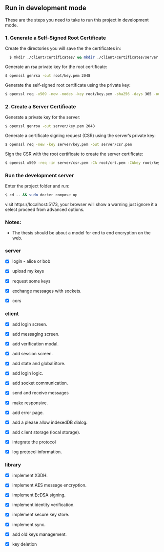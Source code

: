 ## Run in development mode

These are the steps you need to take to run this project in development mode.

### 1. Generate a Self-Signed Root Certificate

Create the directories you will save the the certificates in:
```bash
  $ mkdir ./client/certificates/ && mkdir ./client/certificates/server && mkdir ./client/certificates/root && cd ./client/certificates.
```


Generate an rsa private key for the root certificate:
```bash
$ openssl genrsa -out root/key.pem 2048
```


Generate the self-signed root certificate using the private key:
```bash
$ openssl req -x509 -new -nodes -key root/key.pem -sha256 -days 365 -out root/crt.pem
```

### 2. Create a Server Certificate

Generate a private key for the server:
```bash
$ openssl genrsa -out server/key.pem 2048
```

Generate a certificate signing request (CSR) using the server’s private key:
```bash
$ openssl req -new -key server/key.pem -out server/csr.pem
```

Sign the CSR with the root certificate to create the server certificate:
```bash
$ openssl x509 -req -in server/csr.pem -CA root/crt.pem -CAkey root/key.pem -CAcreateserial -out server/crt.pem -days 365 -sha256
```

### Run the development server

Enter the project folder and run:
```bash
$ cd .. && sudo docker compose up
```

visit https://localhost:5173, your browser will show a warning just ignore it a select proceed from advanced options.


### Notes:

- The thesis should be about a model for end to end encryption on the web.

### server

- [x] login - alice or bob
- [x] upload my keys
- [x] request some keys
- [x] exchange messages with sockets.
- [x] cors


### client

- [x] add login screen.
- [x] add messaging screen.
- [x] add verification modal.
- [x] add session screen.
- [x] add state and globalStore.
- [x] add login logic.
- [x] add socket communication.
- [x] send and receive messages
- [x] make responsive.
- [x] add error page.
- [x] add a please allow indexedDB dialog.
- [x] add client storage (local storage).
- [x] integrate the protocol
- [x] log protocol information.


### library

- [x] implement X3DH.
- [x] implement AES message encryption.
- [x] implement EcDSA signing.
- [x] implement identity verification.
- [x] implement secure key store.
- [x] implement sync.
- [x] add old keys management.
- [x] key deletion

